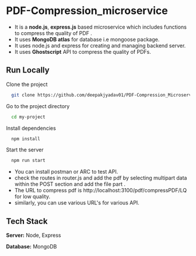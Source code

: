 
# PDF-Compression_microservice

- It is a **node.js**, **express.js** based microservice which includes functions to compress the quality of PDF .
- It uses **MongoDB atlas** for database i.e mongoose package.
- It uses node.js and express for creating and managing backend server.
- It uses **Ghostscript** API to compress the quality of PDFs.



## Run Locally

Clone the project

```bash
  git clone https://github.com/deepakjyadav01/PDF-Compression_Microservice.git
```

Go to the project directory

```bash
  cd my-project
```

Install dependencies

```bash
  npm install
```

Start the server

```bash
  npm run start
```

- You can install postman or ARC to test API.
- check the routes in router.js and add the pdf by selecting multipart data within the POST section and add the file part .
- The URL to compress pdf is http://localhost:3100/pdf/compressPDF/LQ for low quality.
- similarly, you can use various URL's for various API.

   
## Tech Stack


**Server:** Node, Express

**Database:** MongoDB 
